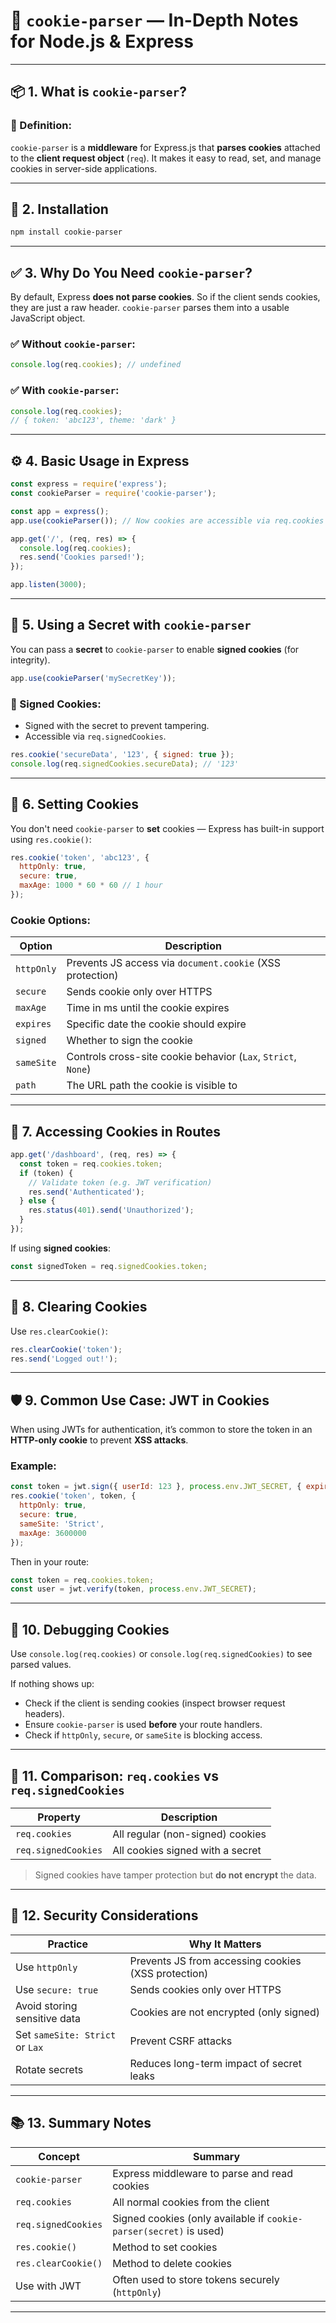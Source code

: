 
# 🍪 `cookie-parser` — In-Depth Notes for Node.js & Express

---

## 📦 1. What is `cookie-parser`?

### 🔹 Definition:

`cookie-parser` is a **middleware** for Express.js that **parses cookies** attached to the **client request object** (`req`). It makes it easy to read, set, and manage cookies in server-side applications.

---

## 🔧 2. Installation

```bash
npm install cookie-parser
```

---

## ✅ 3. Why Do You Need `cookie-parser`?

By default, Express **does not parse cookies**. So if the client sends cookies, they are just a raw header. `cookie-parser` parses them into a usable JavaScript object.

### ✅ Without `cookie-parser`:

```js
console.log(req.cookies); // undefined
```

### ✅ With `cookie-parser`:

```js
console.log(req.cookies); 
// { token: 'abc123', theme: 'dark' }
```

---

## ⚙️ 4. Basic Usage in Express

```js
const express = require('express');
const cookieParser = require('cookie-parser');

const app = express();
app.use(cookieParser()); // Now cookies are accessible via req.cookies

app.get('/', (req, res) => {
  console.log(req.cookies);
  res.send('Cookies parsed!');
});

app.listen(3000);
```

---

## 🔐 5. Using a Secret with `cookie-parser`

You can pass a **secret** to `cookie-parser` to enable **signed cookies** (for integrity).

```js
app.use(cookieParser('mySecretKey'));
```

### 🔸 Signed Cookies:

* Signed with the secret to prevent tampering.
* Accessible via `req.signedCookies`.

```js
res.cookie('secureData', '123', { signed: true });
console.log(req.signedCookies.secureData); // '123'
```

---

## 🍪 6. Setting Cookies

You don't need `cookie-parser` to **set** cookies — Express has built-in support using `res.cookie()`:

```js
res.cookie('token', 'abc123', {
  httpOnly: true,
  secure: true,
  maxAge: 1000 * 60 * 60 // 1 hour
});
```

### Cookie Options:

| Option     | Description                                                   |
| ---------- | ------------------------------------------------------------- |
| `httpOnly` | Prevents JS access via `document.cookie` (XSS protection)     |
| `secure`   | Sends cookie only over HTTPS                                  |
| `maxAge`   | Time in ms until the cookie expires                           |
| `expires`  | Specific date the cookie should expire                        |
| `signed`   | Whether to sign the cookie                                    |
| `sameSite` | Controls cross-site cookie behavior (`Lax`, `Strict`, `None`) |
| `path`     | The URL path the cookie is visible to                         |

---

## 🔎 7. Accessing Cookies in Routes

```js
app.get('/dashboard', (req, res) => {
  const token = req.cookies.token;
  if (token) {
    // Validate token (e.g. JWT verification)
    res.send('Authenticated');
  } else {
    res.status(401).send('Unauthorized');
  }
});
```

If using **signed cookies**:

```js
const signedToken = req.signedCookies.token;
```

---

## 🔄 8. Clearing Cookies

Use `res.clearCookie()`:

```js
res.clearCookie('token');
res.send('Logged out!');
```

---

## 🛡️ 9. Common Use Case: JWT in Cookies

When using JWTs for authentication, it’s common to store the token in an **HTTP-only cookie** to prevent **XSS attacks**.

### Example:

```js
const token = jwt.sign({ userId: 123 }, process.env.JWT_SECRET, { expiresIn: '1h' });
res.cookie('token', token, {
  httpOnly: true,
  secure: true,
  sameSite: 'Strict',
  maxAge: 3600000
});
```

Then in your route:

```js
const token = req.cookies.token;
const user = jwt.verify(token, process.env.JWT_SECRET);
```

---

## 🧪 10. Debugging Cookies

Use `console.log(req.cookies)` or `console.log(req.signedCookies)` to see parsed values.

If nothing shows up:

* Check if the client is sending cookies (inspect browser request headers).
* Ensure `cookie-parser` is used **before** your route handlers.
* Check if `httpOnly`, `secure`, or `sameSite` is blocking access.

---

## 🧩 11. Comparison: `req.cookies` vs `req.signedCookies`

| Property            | Description                      |
| ------------------- | -------------------------------- |
| `req.cookies`       | All regular (non-signed) cookies |
| `req.signedCookies` | All cookies signed with a secret |

> Signed cookies have tamper protection but **do not encrypt** the data.

---

## 🚨 12. Security Considerations

| Practice                        | Why It Matters                                      |
| ------------------------------- | --------------------------------------------------- |
| Use `httpOnly`                  | Prevents JS from accessing cookies (XSS protection) |
| Use `secure: true`              | Sends cookies only over HTTPS                       |
| Avoid storing sensitive data    | Cookies are not encrypted (only signed)             |
| Set `sameSite: Strict` or `Lax` | Prevent CSRF attacks                                |
| Rotate secrets                  | Reduces long-term impact of secret leaks            |

---

## 📚 13. Summary Notes

| Concept             | Summary                                                            |
| ------------------- | ------------------------------------------------------------------ |
| `cookie-parser`     | Express middleware to parse and read cookies                       |
| `req.cookies`       | All normal cookies from the client                                 |
| `req.signedCookies` | Signed cookies (only available if `cookie-parser(secret)` is used) |
| `res.cookie()`      | Method to set cookies                                              |
| `res.clearCookie()` | Method to delete cookies                                           |
| Use with JWT        | Often used to store tokens securely (`httpOnly`)                   |

---